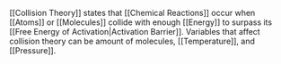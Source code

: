 [[Collision Theory]] states that [[Chemical Reactions]] occur when [[Atoms]] or [[Molecules]] collide with enough [[Energy]] to surpass its [[Free Energy of Activation|Activation Barrier]]. Variables that affect collision theory can be amount of molecules, [[Temperature]], and [[Pressure]].